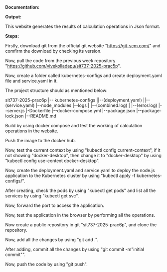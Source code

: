 **Documentation:**

**Output:**

This website generates the results of calculation operations in Json format.

**Steps:**

Firstly, download git from the official git website "https://git-scm.com/" and comfirm the download by checking its version.

Now, pull the code from the previous week repository "https://github.com/vivekolladapu/sit737-2025-prac5p". 

Now, create a folder called kubernetes-configs and create deployment.yaml file and service.yaml in it.

The project structure should as mentioned below:

sit737-2025-prac6p |-- kubernetes-configs ||--(deployment.yaml) ||--(service.yaml) |--node_modules |--logs | |--(combined.log) | |--(error.log) |--server.js |-Dockerfile |--docker-compose.yml |--package.json |--package-lock.json |--README.md

Build by using docker compose and test the working of calculation operations in the website.

Push the image to the docker hub.

Now, test the current context by using "kubectl config current-context", if it not showing "docker-desktop", then change it to "docker-desktop" by using "kubectl config use-context docker-desktop".

Now, create the deployment.yaml and service.yaml to deploy the node.js application to the Kubernetes cluster by using "kubectl apply -f kubernetes-configs/".

After creating, check the pods by using "kubectl get pods" and list all the services by using "kubectl get svc".

Now, forward the port to access the application.

Now, test the application in the browser by performing all the operations.

Now create a public repository in git "sit737-2025-prac6p", and clone the repository.

Now, add all the changes by using "git add .".

After adding, commit all the changes by using "git commit -m"initial commit"".

Now, push the code by using "git push".



